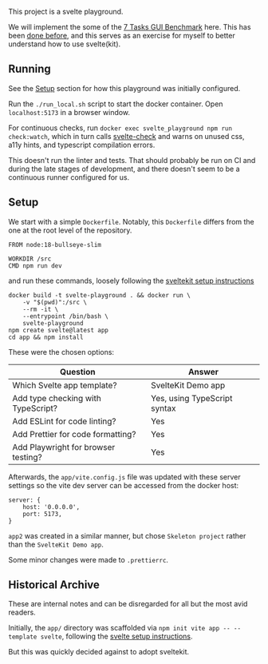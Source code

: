 This project is a svelte playground.

We will implement the some of the [7 Tasks GUI Benchmark](https://eugenkiss.github.io/7guis/tasks)
here.  This has been [done before](https://svelte.dev/examples/7guis-counter), and this serves as an
exercise for myself to better understand how to use svelte(kit).

## Running
See the [Setup](#setup) section for how this playground was initially configured.

Run the `./run_local.sh` script to start the docker container.  Open `localhost:5173` in a browser
window.

For continuous checks, run `docker exec svelte_playground npm run check:watch`, which in turn calls
[svelte-check](https://www.npmjs.com/package/svelte-check) and warns on unused css, a11y hints, and
typescript compilation errors.

This doesn't run the linter and tests.  That should probably be run on CI and during the late stages
of development, and there doesn't seem to be a continuous runner configured for us.

## Setup

We start with a simple `Dockerfile`.  Notably, this `Dockerfile` differs from the one at the root
level of the repository.
```
FROM node:18-bullseye-slim

WORKDIR /src
CMD npm run dev
```

and run these commands, loosely following the [sveltekit setup
instructions](https://kit.svelte.dev/)
```
docker build -t svelte-playground . && docker run \
    -v "$(pwd)":/src \
    --rm -it \
    --entrypoint /bin/bash \
    svelte-playground
npm create svelte@latest app
cd app && npm install
```

These were the chosen options:

| Question | Answer |
| -------- | ------ |
| Which Svelte app template? | SvelteKit Demo app |
| Add type checking with TypeScript? | Yes, using TypeScript syntax |
| Add ESLint for code linting? | Yes |
| Add Prettier for code formatting? | Yes |
| Add Playwright for browser testing? | Yes |

Afterwards, the `app/vite.config.js` file was updated with these server settings so the vite dev
server can be accessed from the docker host:
```
server: {
    host: '0.0.0.0',
    port: 5173,
}
```

`app2` was created in a similar manner, but chose `Skeleton project` rather than the `SvelteKit Demo app`.

Some minor changes were made to `.prettierrc`.

## Historical Archive
These are internal notes and can be disregarded for all but the most avid readers.

Initially, the `app/` directory was scaffolded via `npm init vite app -- --template svelte`,
following the [svelte setup instructions](https://svelte.dev/blog/svelte-for-new-developers).

But this was quickly decided against to adopt sveltekit.
